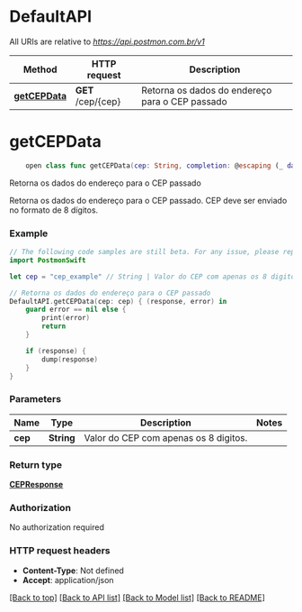 # DefaultAPI

All URIs are relative to *https://api.postmon.com.br/v1*

Method | HTTP request | Description
------------- | ------------- | -------------
[**getCEPData**](DefaultAPI.md#getcepdata) | **GET** /cep/{cep} | Retorna os dados do endereço para o CEP passado


# **getCEPData**
```swift
    open class func getCEPData(cep: String, completion: @escaping (_ data: CEPResponse?, _ error: Error?) -> Void)
```

Retorna os dados do endereço para o CEP passado

Retorna os dados do endereço para o CEP passado. CEP deve ser enviado no formato de 8 dígitos.

### Example 
```swift
// The following code samples are still beta. For any issue, please report via http://github.com/OpenAPITools/openapi-generator/issues/new
import PostmonSwift

let cep = "cep_example" // String | Valor do CEP com apenas os 8 digitos.

// Retorna os dados do endereço para o CEP passado
DefaultAPI.getCEPData(cep: cep) { (response, error) in
    guard error == nil else {
        print(error)
        return
    }

    if (response) {
        dump(response)
    }
}
```

### Parameters

Name | Type | Description  | Notes
------------- | ------------- | ------------- | -------------
 **cep** | **String** | Valor do CEP com apenas os 8 digitos. | 

### Return type

[**CEPResponse**](CEPResponse.md)

### Authorization

No authorization required

### HTTP request headers

 - **Content-Type**: Not defined
 - **Accept**: application/json

[[Back to top]](#) [[Back to API list]](../README.md#documentation-for-api-endpoints) [[Back to Model list]](../README.md#documentation-for-models) [[Back to README]](../README.md)

